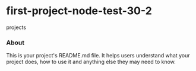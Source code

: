 first-project-node-test-30-2
==============

projects

### About

This is your project's README.md file. It helps users understand what your
project does, how to use it and anything else they may need to know.